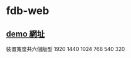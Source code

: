 # fdb-web

## [demo 網址](https://livepower0815.github.io/fdb-web/dist/)

裝置寬度共六個版型 1920 1440 1024 768 540 320
